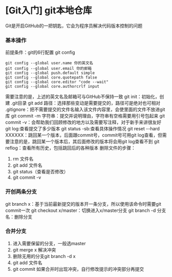 # [Git入门] git本地仓库
Git是开启GitHub的一把钥匙，它会为程序员解决代码版本控制的问题
### 基本操作
前提条件：git的6行配置 git config
~~~
git config --global user.name 你的英文名
git config --global user.email 你的邮箱
git config --global push.default simple
git config --global core.quotepath false
git config --global core.editor "code --wait"
git config --global core.authorcrlf input
~~~
需要注意的是，上述的英文名及邮箱可与GitHub不保持一致
git init：初始化，创建 .git目录
git add 路径：选择那些变动是需要提交的，路径可是绝对也可相对
.gitignore：把不需要提交的文件名输入该文件内容里，会使里面的文件不放进git库
git commit -m 字符串：提交并说明理由，字符串有空格需要用引号包起来
git commit -v：会帮助我们回顾修改的地方以及需要写注释，对于新手来讲很友好
git log:查看提交了多少版本
git status -sb:查看具体操作情况
git reset --hard XXXXXX：跳回某一个版本，后面跟commit号，commit号可用git log查看，但需要注意的是，跳回某一个版本后，其后面修改的版本将会用git log查看不到
git reflog：查看所有历史，包括跳回后的各种版本
删除文件的步骤：
1. rm 文件名
2. git add 文件名
3. git status（查看是否修改）
4. git commit -v
### 开创两条分支
git branch x：基于当前最新提交的版本开一条分支，所以使用该命令时需要git commit一次
git checkout x/master：切换进入x/master分支
git branch -d 分支名：删除分支
### 合并分支
1. 进入需要保留的分支，一般选master
2. git merge x 解决冲突
3. 删除无用的分支git branch -d x
4. git add 文件名
5. git commit
如果合并时出现冲突，自行修改提示的冲突部分再提交